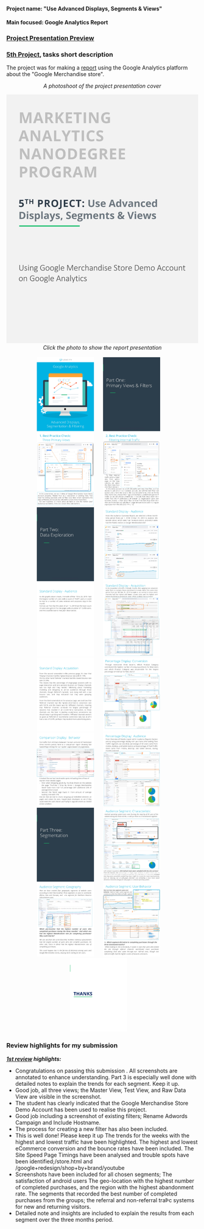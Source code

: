 #### Project name: "Use Advanced Displays, Segments & Views"
#### Main focused: Google Analytics Report
### [Project Presentation Preview](https://cutt.ly/5th-Project-Use-Advanced-Displays-Segments-Views_Presentation-Preview)
### [5th Project](https://cutt.ly/5th-Project-Use-Advanced-Displays-Segments-Views_Presentation-Preview), tasks short description

 The project was for making a [report](https://cutt.ly/5th-Project-Use-Advanced-Displays-Segments-Views_Presentation-Preview) using the Google Analytics platform about the "Google Merchandise store".
 
<div align="center">
 
*A photoshoot of the project presentation cover*

 <a title="A photo of cover" href="https://cutt.ly/5th-Project-Use-Advanced-Displays-Segments-Views_Presentation-Preview"><img alt="A photoshoot of the project presentation cover" width="550px" style="margin-right:20px" src="images/5th-PROJECT-1st-photo.jpg"></a>
<br>
*Click the photo to show the report presentation*
<br><br>
<a title="A photo of second paper" href="https://cutt.ly/5th-Project-Use-Advanced-Displays-Segments-Views_Presentation-Preview"><img alt="A photoshoot of the project presentation" width="150px" style="margin-right:20px" src="images/5th-PROJECT-2nd-photo.jpg"></a>
<a title="A photo of third paper" href="https://cutt.ly/5th-Project-Use-Advanced-Displays-Segments-Views_Presentation-Preview"><img alt="A photoshoot of the project presentation" width="150px" style="margin-right:20px" src="images/5th-PROJECT-3rd-photo.jpg"></a>
<a title="A photo of fourth paper" href="https://cutt.ly/5th-Project-Use-Advanced-Displays-Segments-Views_Presentation-Preview"><img alt="A photoshoot of the project presentation" width="150px" style="margin-right:20px" src="images/5th-PROJECT-4th-photo.jpg"></a>
<a title="A photo of fifth paper" href="https://cutt.ly/5th-Project-Use-Advanced-Displays-Segments-Views_Presentation-Preview"><img alt="A photoshoot of the project presentation" width="150px" style="margin-right:20px" src="images/5th-PROJECT-5th-photo.jpg"></a>
<a title="A photo of sixth paper" href="https://cutt.ly/5th-Project-Use-Advanced-Displays-Segments-Views_Presentation-Preview"><img alt="A photoshoot of the project presentation" width="150px" style="margin-right:20px" src="images/5th-PROJECT-6th-photo.jpg"></a>
<a title="A photo of seventh paper" href="https://cutt.ly/5th-Project-Use-Advanced-Displays-Segments-Views_Presentation-Preview"><img alt="A photoshoot of the project presentation" width="150px" style="margin-right:20px" src="images/5th-PROJECT-7th-photo.jpg"></a>
<a title="A photo of eighth paper" href="https://cutt.ly/5th-Project-Use-Advanced-Displays-Segments-Views_Presentation-Preview"><img alt="A photoshoot of the project presentation" width="150px" style="margin-right:20px" src="images/5th-PROJECT-8th-photo.jpg"></a>
<a title="A photo of ninth paper" href="https://cutt.ly/5th-Project-Use-Advanced-Displays-Segments-Views_Presentation-Preview"><img alt="A photoshoot of the project presentation" width="150px" style="margin-right:20px" src="images/5th-PROJECT-9th-photo.jpg"></a>
<a title="A photo of tenth paper" href="https://cutt.ly/5th-Project-Use-Advanced-Displays-Segments-Views_Presentation-Preview"><img alt="A photoshoot of the project presentation" width="150px" style="margin-right:20px" src="images/5th-PROJECT-10th-photo.jpg"></a>
<a title="A photo of eleventh paper" href="https://cutt.ly/5th-Project-Use-Advanced-Displays-Segments-Views_Presentation-Preview"><img alt="A photoshoot of the project presentation" width="150px" style="margin-right:20px" src="images/5th-PROJECT-11th-photo.jpg"></a>
<a title="A photo of twelfth paper" href="https://cutt.ly/5th-Project-Use-Advanced-Displays-Segments-Views_Presentation-Preview"><img alt="A photoshoot of the project presentation" width="150px" style="margin-right:20px" src="images/5th-PROJECT-12th-photo.jpg"></a>
<a title="A photo of thirteenth paper" href="https://cutt.ly/5th-Project-Use-Advanced-Displays-Segments-Views_Presentation-Preview"><img alt="A photoshoot of the project presentation" width="150px" style="margin-right:20px" src="images/5th-PROJECT-13th-photo.jpg"></a>
<a title="A photo of fourteenth paper" href="https://cutt.ly/5th-Project-Use-Advanced-Displays-Segments-Views_Presentation-Preview"><img alt="A photoshoot of the project presentation" width="150px" style="margin-right:20px" src="images/5th-PROJECT-14th-photo.jpg"></a>
<a title="A photo of fifteenth paper" href="https://cutt.ly/5th-Project-Use-Advanced-Displays-Segments-Views_Presentation-Preview"><img alt="A photoshoot of the project presentation" width="150px" style="margin-right:20px" src="images/5th-PROJECT-15th-photo.jpg"></a>
<a title="A photo of sixteenth paper" href="https://cutt.ly/5th-Project-Use-Advanced-Displays-Segments-Views_Presentation-Preview"><img alt="A photoshoot of the project presentation" width="150px" style="margin-right:20px" src="images/5th-PROJECT-16th-photo.jpg"></a>
<a title="A photo of seventeenth paper" href="https://cutt.ly/5th-Project-Use-Advanced-Displays-Segments-Views_Presentation-Preview"><img alt="A photoshoot of the project presentation" width="150px" style="margin-right:20px" src="images/5th-PROJECT-17th-photo.jpg"></a>
<br>
<a title="A photo of eighteenth paper" href="https://cutt.ly/5th-Project-Use-Advanced-Displays-Segments-Views_Presentation-Preview"><img alt="A photoshoot of the project presentation" width="150px" style="margin-right:20px" src="images/5th-PROJECT-18th-photo.jpg"></a>
</div>

### Review highlights for my submission

*__[1st review](https://cutt.ly/5th-Project-Use-Advanced-Displays-Segments-Views_Review) highlights:__*

- Congratulations on passing this submission . All screenshots are annotated to enhance understanding. Part 3 is especially
well done with detailed notes to explain the trends for each segment. Keep it up.
- Good job, all three views; the Master View, Test View, and Raw Data View are visible in the screenshot.
- The student has clearly indicated that the Google Merchandise Store Demo Account has been used to realise
this project.
- Good job including a screenshot of existing filters; Rename Adwords Campaign and Include Hostname.
- The process for creating a new filter has also been included.
- This is well done! Please keep it up
The trends for the weeks with the highest and lowest traffic have been highlighted.
The highest and lowest eCommerce conversion and the bounce rates have been included.
The Site Speed Page Timings have been analysed and trouble spots have been identified;/store.html
and /google+redesign/shop+by+brand/youtube
- Screenshots have been included for all chosen segments;
The satisfaction of android users
The geo-location with the highest number of completed purchases, and the region with the highest
abandonment rate.
The segments that recorded the best number of completed purchases from the groups; the referral and
non-referral traÞc systems for new and returning visitors.
- Detailed note and insights are included to explain the results from each segment over the three months
period.
